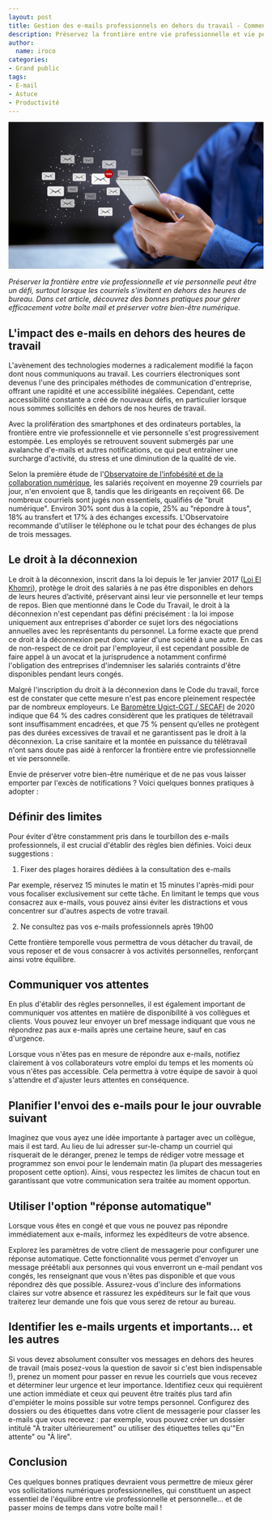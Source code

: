 ```yaml
---
layout: post
title: Gestion des e-mails professionnels en dehors du travail - Comment trouver l'équilibre ?
description: Préservez la frontière entre vie professionnelle et vie personnelle en gérant efficacement vos e-mails professionnels en dehors du bureau. 
author:
  name: iroco
categories:
- Grand public
tags:
- E-mail
- Astuce
- Productivité
---
```

![Illustration de l'article](/images/email-hors-bureau/email-hors-bureau.png)

*Préserver la frontière entre vie professionnelle et vie personnelle peut être un défi, surtout lorsque les courriels s'invitent en dehors des heures de bureau. Dans cet article, découvrez des bonnes pratiques pour gérer efficacement votre boîte mail et préserver votre bien-être numérique.* 

## L'impact des e-mails en dehors des heures de travail

L'avènement des technologies modernes a radicalement modifié la façon dont nous communiquons au travail. Les courriers électroniques sont devenus l'une des principales méthodes de communication d'entreprise, offrant une rapidité et une accessibilité inégalées. Cependant, cette accessibilité constante a créé de nouveaux défis, en particulier lorsque nous sommes sollicités en dehors de nos heures de travail.

Avec la prolifération des smartphones et des ordinateurs portables, la frontière entre vie professionnelle et vie personnelle s'est progressivement estompée. Les employés se retrouvent souvent submergés par une avalanche d'e-mails et autres notifications, ce qui peut entraîner une surcharge d'activité, du stress et une diminution de la qualité de vie.

Selon la première étude de l'[Observatoire de l'infobésité et de la collaboration numérique](https://www.infobesite.org/referentiel-annuel-de-l-oicn), les salariés reçoivent en moyenne 29 courriels par jour, n'en envoient que 8, tandis que les dirigeants en reçoivent 66. De nombreux courriels sont jugés non essentiels, qualifiés de "bruit numérique". Environ 30% sont dus à la copie, 25% au "répondre à tous", 18% au transfert et 17% à des échanges excessifs. L'Observatoire recommande d'utiliser le téléphone ou le tchat pour des échanges de plus de trois messages.

## Le droit à la déconnexion 

Le droit à la déconnexion, inscrit dans la loi depuis le 1er janvier 2017 ([Loi El Khomri](https://travail-emploi.gouv.fr/archives/archives-courantes/loi-travail-2016/les-principales-mesures-de-la-loi-travail/article/droit-a-la-deconnexion)), protège le droit des salariés à ne pas être disponibles en dehors de leurs heures d’activité, préservant ainsi leur vie personnelle et leur temps de repos. Bien que mentionné dans le Code du Travail, le droit à la déconnexion n'est cependant pas défini précisément : la loi impose uniquement aux entreprises d'aborder ce sujet lors des négociations annuelles avec les représentants du personnel. La forme exacte que prend ce droit à la déconnexion peut donc varier d'une société à une autre. En cas de non-respect de ce droit par l'employeur, il est cependant possible de faire appel à un avocat et la jurisprudence a notamment confirmé l'obligation des entreprises d'indemniser les salariés contraints d'être disponibles pendant leurs congés.

Malgré l'inscription du droit à la déconnexion dans le Code du travail, force est de constater que cette mesure n'est pas encore pleinement respectée par de nombreux employeurs. Le [Baromètre Ugict-CGT / SECAFI](https://ugictcgt.fr/barometre-cadres-2020/) de 2020 indique que 64 % des cadres considèrent que les pratiques de télétravail sont insuffisamment encadrées, et que 75 % pensent qu’elles ne protègent pas des durées excessives de travail et ne garantissent pas le droit à la déconnexion. La crise sanitaire et la montée en puissance du télétravail n'ont sans doute pas aidé à renforcer la frontière entre vie professionnelle et vie personnelle.

Envie de préserver votre bien-être numérique et de ne pas vous laisser emporter par l'excès de notifications ? Voici quelques bonnes pratiques à adopter : 

## Définir des limites

Pour éviter d'être constamment pris dans le tourbillon des e-mails professionnels, il est crucial d'établir des règles bien définies. Voici deux suggestions :

1. Fixer des plages horaires dédiées à la consultation des e-mails

Par exemple, réservez 15 minutes le matin et 15 minutes l'après-midi pour vous focaliser exclusivement sur cette tâche. En limitant le temps que vous consacrez aux e-mails, vous pouvez ainsi éviter les distractions et vous concentrer sur d'autres aspects de votre travail.

2. Ne consultez pas vos e-mails professionnels après 19h00

Cette frontière temporelle vous permettra de vous détacher du travail, de vous reposer et de vous consacrer à vos activités personnelles, renforçant ainsi votre équilibre.

## Communiquer vos attentes

En plus d'établir des règles personnelles, il est également important de communiquer vos attentes en matière de disponibilité à vos collègues et clients. Vous pouvez leur envoyer un bref message indiquant que vous ne répondrez pas aux e-mails après une certaine heure, sauf en cas d'urgence.

Lorsque vous n'êtes pas en mesure de répondre aux e-mails, notifiez clairement à vos collaborateurs votre emploi du temps et les moments où vous n'êtes pas accessible. Cela permettra à votre équipe de savoir à quoi s'attendre et d'ajuster leurs attentes en conséquence.

## Planifier l'envoi des e-mails pour le jour ouvrable suivant

Imaginez que vous ayez une idée importante à partager avec un collègue, mais il est tard. Au lieu de lui adresser sur-le-champ un courriel qui risquerait de le déranger, prenez le temps de rédiger votre message et programmez son envoi pour le lendemain matin (la plupart des messageries proposent cette option). Ainsi, vous respectez les limites de chacun tout en garantissant que votre communication sera traitée au moment opportun.

## Utiliser l'option "réponse automatique" 

Lorsque vous êtes en congé et que vous ne pouvez pas répondre immédiatement aux e-mails, informez les expéditeurs de votre absence.

Explorez les paramètres de votre client de messagerie pour configurer une réponse automatique. Cette fonctionnalité vous permet d'envoyer un message préétabli aux personnes qui vous enverront un e-mail pendant vos congés, les renseignant que vous n'êtes pas disponible et que vous répondrez dès que possible. Assurez-vous d'inclure des informations claires sur votre absence et rassurez les expéditeurs sur le fait que vous traiterez leur demande une fois que vous serez de retour au bureau. 

## Identifier les e-mails urgents et importants... et les autres

Si vous devez absolument consulter vos messages en dehors des heures de travail (mais posez-vous la question de savoir si c'est bien indispensable !), prenez un moment pour passer en revue les courriels que vous recevez et déterminer leur urgence et leur importance. Identifiez ceux qui requièrent une action immédiate et ceux qui peuvent être traités plus tard afin d'empiéter le moins possible sur votre temps personnel. Configurez des dossiers ou des étiquettes dans votre client de messagerie pour classer les e-mails que vous recevez : par exemple, vous pouvez créer un dossier intitulé "À traiter ultérieurement" ou utiliser des étiquettes telles qu'"En attente" ou "À lire".

## Conclusion

Ces quelques bonnes pratiques devraient vous permettre de mieux gérer vos sollicitations numériques professionnelles, qui constituent un aspect essentiel de l'équilibre entre vie professionnelle et personnelle... et de passer moins de temps dans votre boîte mail !
